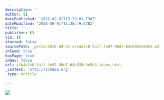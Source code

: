```yaml
---
description: ''
author: []
datePublished: '2016-09-01T13:29:01.738Z'
dateModified: '2016-09-01T13:28:49.678Z'
title: ''
publisher: {}
via: {}
starred: false
sourcePath: _posts/2016-09-01-c4b4e348-5a1f-4e87-98d7-64e835e9e5b5.md
inFeed: true
hasPage: true
inNav: false
url: c4b4e348-5a1f-4e87-98d7-64e835e9e5b5/index.html
_context: 'http://schema.org'
_type: Article

---
```

![](https://the-grid-user-content.s3-us-west-2.amazonaws.com/4765830d-c3b7-4d90-b016-2e5994db3ec0.jpg)
